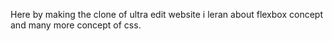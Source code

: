 Here by making the clone of ultra edit website i leran about flexbox concept and many more concept of css.
